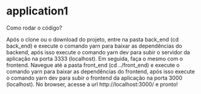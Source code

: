 # application1

Como rodar o código?

Após o clone ou o download do projeto, entre na pasta back_end (cd back_end) e execute o comando yarn para baixar as dependências do backend, após isso execute o comando yarn dev para subir o servidor da aplicação na porta 3333 (localhost). Em seguida, faça o mesmo com o frontend. Navegue até a pasta front_end (cd ../front_end) e execute o comando yarn para baixar as dependências do frontend, após isso execute o comando yarn dev para subir o frontend da aplicação na porta 3000 (localhost). No browser, acesse a url http://localhost:3000/ e pronto!

